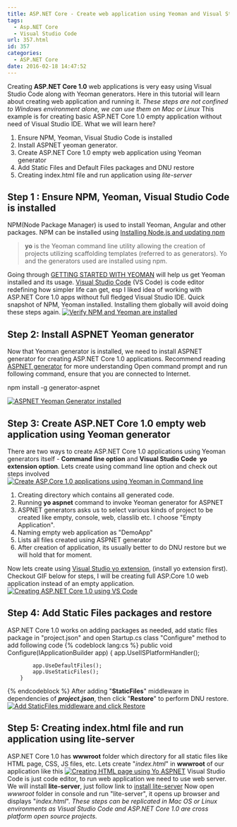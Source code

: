 ```yaml
---
title: ASP.NET Core - Create web application using Yeoman and Visual Studio Code
tags:
  - Asp.NET Core
  - Visual Studio Code
url: 357.html
id: 357
categories:
  - ASP.NET Core  
date: 2016-02-18 14:47:52
---
```


Creating **ASP.NET Core 1.0** web applications is very easy using Visual Studio Code along with Yeoman generators. Here in this tutorial will learn about creating web application and running it. _These steps are not confined to Windows environment alone, we can use them on Mac or Linux_ This example is for creating basic ASP.NET Core 1.0 empty application without need of Visual Studio IDE. What we will learn here?

1.  Ensure NPM, Yeoman, Visual Studio Code is installed
2.  Install ASPNET yeoman generator.
3.  Create ASP.NET Core 1.0 empty web application using Yeoman generator
4.  Add Static Files and Default Files packages and DNU restore
5.  Creating index.html file and run application using _lite-server_

Step 1 : Ensure NPM, Yeoman, Visual Studio Code is installed
------------------------------------------------------------

NPM(Node Package Manager) is used to install Yeoman, Angular and other packages. NPM can be installed using [Installing Node.js and updating npm](https://docs.npmjs.com/getting-started/installing-node)

> **yo** is the Yeoman command line utility allowing the creation of projects utilizing scaffolding templates (referred to as generators). Yo and the generators used are installed using npm.

Going through [GETTING STARTED WITH YEOMAN](http://yeoman.io/learning/) will help us get Yeoman installed and its usage. [Visual Studio Code](https://code.visualstudio.com/) (VS Code) is code editor redefining how simpler life can get, esp I liked idea of working with ASP.NET Core 1.0 apps without full fledged Visual Studio IDE. Quick snapshot of NPM, Yeoman installed. Installing them globally will avoid doing these steps again. [![Verify NPM and Yeoman are installed](http://www.mithunvp.com/wp-content/uploads/2016/02/npm-yeoman.png)](http://www.mithunvp.com/wp-content/uploads/2016/02/npm-yeoman.png)

Step 2: Install ASPNET Yeoman generator
---------------------------------------

Now that Yeoman generator is installed, we need to install ASPNET generator for creating ASP.NET Core 1.0 applications. Recommend reading [ASPNET generator](https://www.npmjs.com/package/generator-aspnet) for more understanding Open command prompt and run following command, ensure that you are connected to Internet.

npm install -g generator-aspnet

[![ASPNET Yeoman Generator installed](http://www.mithunvp.com/wp-content/uploads/2016/02/installASPNetGenerator.png)](http://www.mithunvp.com/wp-content/uploads/2016/02/installASPNetGenerator.png)

Step 3: Create ASP.NET Core 1.0 empty web application using Yeoman generator
----------------------------------------------------------------------------

There are two ways to create ASP.NET Core 1.0 applications using Yeoman generators itself - **Command line option** and **Visual Studio Code  yo extension option**. Lets create using command line option and check out steps involved [![Create ASP.Core 1.0 applications using Yeoman in Command line](http://www.mithunvp.com/wp-content/uploads/2016/02/usingYeoMan.png)](http://www.mithunvp.com/wp-content/uploads/2016/02/usingYeoMan.png)

1.  Creating directory which contains all generated code.
2.  Running **yo aspnet** command to invoke Yeoman generator for ASPNET
3.  ASPNET generators asks us to select various kinds of project to be created like empty, console, web, classlib etc. I choose "Empty Application".
4.  Naming empty web application as "DemoApp"
5.  Lists all files created using ASPNET generator
6.  After creation of application, its usually better to do DNU restore but we will hold that for moment.

Now lets create using [Visual Studio yo extension](https://marketplace.visualstudio.com/items?itemName=samverschueren.yo), (install yo extension first). Checkout GIF below for steps, I will be creating full ASP.Core 1.0 web application instead of an empty application. [![Creating ASP.NET Core 1.0 using VS Code](http://www.mithunvp.com/wp-content/uploads/2016/02/AspnetYoVSCode.gif)](http://www.mithunvp.com/wp-content/uploads/2016/02/AspnetYoVSCode.gif)

Step 4: Add Static Files packages and restore
---------------------------------------------

ASP.NET Core 1.0 works on adding packages as needed, add static files package in "project.json" and open Startup.cs class "Configure" method to add following code
{% codeblock lang:cs %}
public void Configure(IApplicationBuilder app)
        {
            app.UseIISPlatformHandler();

            app.UseDefaultFiles();
            app.UseStaticFiles();
        }
{% endcodeblock %}
After adding "**StaticFiles**" middleware in dependencies of _**project.json**_, then click "**Restore**" to perform DNU restore. [![Add StaticFiles middleware and click Restore](http://www.mithunvp.com/wp-content/uploads/2016/02/restorePackages.png)](http://www.mithunvp.com/wp-content/uploads/2016/02/restorePackages.png)

Step 5: Creating index.html file and run application using lite-server
----------------------------------------------------------------------

ASP.NET Core 1.0 has **wwwroot** folder which directory for all static files like HTML page, CSS, JS files, etc. Lets create "_index.html_" in **wwwroot** of our application like this [![Creating HTML page using Yo ASPNET](http://www.mithunvp.com/wp-content/uploads/2016/02/createHTML.png)](http://www.mithunvp.com/wp-content/uploads/2016/02/createHTML.png) Visual Studio Code is just code editor, to run web application we need to use web server. We will install **lite-server**, just follow link to [install lite-server](https://www.npmjs.com/package/lite-server) Now open _wwwroot_ folder in console and run "lite-server", it opens up browser and displays "_index.html_". _These steps can be replicated in Mac OS or Linux environments as Visual Studio Code and ASP.NET Core 1.0 are cross platform open source projects._